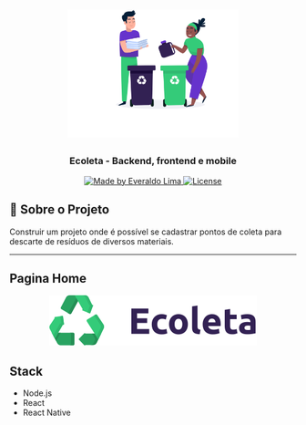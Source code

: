 <h1 align="center">
    <img alt="Ecoleta" src="web/src/assets/home-background.svg" width="300px" />
</h1>

<h3 align="center">
  Ecoleta - Backend, frontend e mobile
</h3>

<p align="center">

  <a href="https://www.linkedin.com/in/jose-everaldo-moreira-de-lima">
    <img alt="Made by Everaldo Lima" src="https://img.shields.io/badge/Made%20by-Everaldo%20Lima-%23F8952D">
  </a>

  <a href="LICENSE" >
    <img alt="License" src="https://img.shields.io/badge/license-MIT-%23F8952D">
  </a>

</p>


## :rocket: Sobre o Projeto  

Construir um projeto onde é possível se cadastrar pontos de coleta para descarte de resíduos de diversos materiais.

---

## Pagina Home

<div align="center">
<img src="web/src/assets/logo.svg">
</div>

## Stack
* Node.js
* React
* React Native